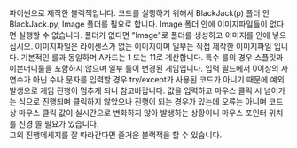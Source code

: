 파이썬으로 제작한 블랙잭입니다.
코드를 실행하기 위해서 BlackJack(p) 폴더 안 BlackJack.py, Image 폴더를 필요로 합니다.
Image 폴더 안에 이미지파일들이 없다면 실행할 수 없습니다. 폴더가 없다면 "Image"로 폴더를 생성하고 이미지를 안에 넣으십시오.
이미지파일은 라이센스가 없는 이미지이며 일부는 직접 제작한 이미지파일 입니다.
기본적인 룰과 동일하며 A카드는 1 또는 11로 계산합니다.
특수 룰의 경우 스플릿과 이븐머니룰을 포함하지 않으며 일부 룰이 변경된 게임입니다.
입력 필드에서 0이상의 자연수가 아닌 수나 문자를 입력할 경우 try/except가 사용된 코드가 아니기 때문에 예외 발생으로 게임 진행이 멈추게 되니 참고바랍니다.
값을 입력하고 마우스 클릭 시 넘어가는 식으로 진행되며 클릭하지 않았으나 진행이 되는 경우가 있는데 오류는 아니며 코드상 마우스 클릭 값이 실시간으로 변화하지 않아 발생하는 상황이니 마우스 포인터 위치를 신경 쓸 필요가 있습니다.  
그외 진행메세지를 잘 따라간다면 즐거운 블랙잭을 할 수 있습니다.

